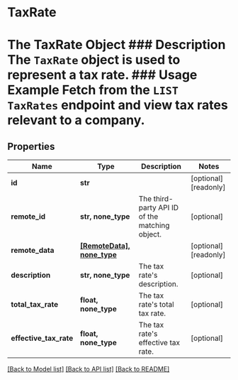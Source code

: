 # TaxRate

# The TaxRate Object ### Description The `TaxRate` object is used to represent a tax rate.  ### Usage Example Fetch from the `LIST TaxRates` endpoint and view tax rates relevant to a company.

## Properties
Name | Type | Description | Notes
------------ | ------------- | ------------- | -------------
**id** | **str** |  | [optional] [readonly] 
**remote_id** | **str, none_type** | The third-party API ID of the matching object. | [optional] 
**remote_data** | [**[RemoteData], none_type**](RemoteData.md) |  | [optional] [readonly] 
**description** | **str, none_type** | The tax rate&#39;s description. | [optional] 
**total_tax_rate** | **float, none_type** | The tax rate&#39;s total tax rate. | [optional] 
**effective_tax_rate** | **float, none_type** | The tax rate&#39;s effective tax rate. | [optional] 

[[Back to Model list]](../README.md#documentation-for-models) [[Back to API list]](../README.md#documentation-for-api-endpoints) [[Back to README]](../README.md)


